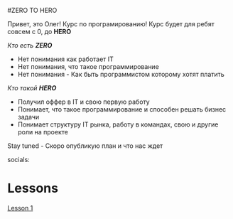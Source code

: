 #ZERO TO HERO

Привет, это Олег!
Курс по програмированию!
Курс будет для ребят совсем с 0, до **HERO**

_Кто есть_ **_ZERO_**
- Нет понимания как работает IT
- Нет понимания, что такое программирование
- Нет понимания - Как быть программистом которому хотят платить

_Кто такой_ **_HERO_**
- Получил оффер в IT и свою первую работу
- Понимает, что такое программирование и способен решать бизнес задачи
- Понимает структуру IT рынка, работу в командах, свою и другие роли на проекте

Stay tuned - Скоро опубликую план и что нас ждет

socials: 

# Lessons

[Lesson 1](2022-01-26.md)

